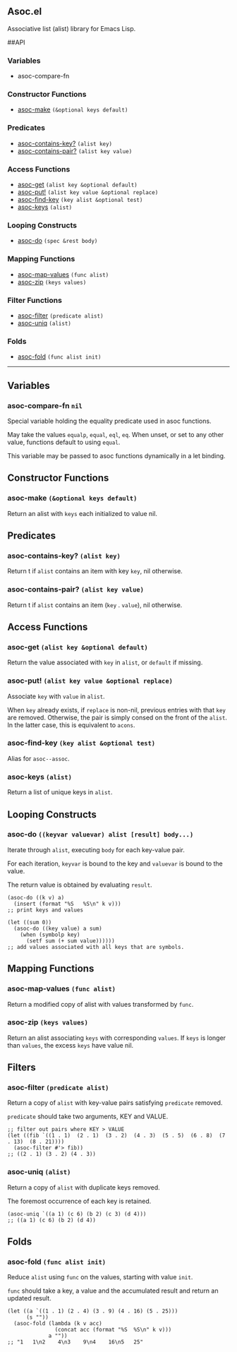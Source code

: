 Asoc.el
---------

Associative list (alist) library for Emacs Lisp.

##API

### Variables
* asoc-compare-fn

### Constructor Functions
* [asoc-make](#asoc-make-optional-keys-default) `(&optional keys default)`

### Predicates
* [asoc-contains-key?](#asoc-contains-key-alist-key) `(alist key)`
* [asoc-contains-pair?](#asoc-contains-pair-alist-key-value) `(alist key value)`

### Access Functions
* [asoc-get](#asoc-get-alist-key-optional-default) `(alist key &optional default)`
* [asoc-put!](#asoc-put-alistkeyvalueoptionalreplace) `(alist key value &optional replace)`
* [asoc-find-key](#asoc-find-key-key-alist-optional-test) `(key alist &optional test)`
* [asoc-keys](#asoc-keys-alist) `(alist)`

### Looping Constructs
* [asoc-do](#asoc-do-spec-rest-body) `(spec &rest body)`

### Mapping Functions
* [asoc-map-values](#asoc-map-values-func-alist) `(func alist)`
* [asoc-zip](#asoc-zip-keys-values) `(keys values)`

### Filter Functions
* [asoc-filter](#asoc-filter-predicate-alist) `(predicate alist)`
* [asoc-uniq](#asoc-uniq-alist) `(alist)`

### Folds
* [asoc-fold](#asoc-fold-func-alist-init) `(func alist init)`

-------------------------------------------------------------------------------

## Variables

### asoc-compare-fn `nil`

Special variable holding the equality predicate used in asoc functions.

May take the values `equalp`, `equal`, `eql`, `eq`. When unset, or set to any
other value, functions default to using `equal`.

This variable may be passed to asoc functions dynamically in a let binding.

## Constructor Functions

### asoc-make `(&optional keys default)`

Return an alist with `keys` each initialized to value nil.

## Predicates

### asoc-contains-key\? `(alist key)`

Return t if `alist` contains an item with key `key`, nil otherwise.

### asoc-contains-pair\? `(alist key value)`

Return t if `alist` contains an item (`key` . `value`), nil otherwise.

## Access Functions

### asoc-get `(alist key &optional default)`

Return the value associated with `key` in `alist`, or `default` if missing.

### asoc-put! `(alist key value &optional replace)`

Associate `key` with `value` in `alist`.

When `key` already exists, if `replace` is non-nil, previous entries with that `key`
are removed. Otherwise, the pair is simply consed on the front of the `alist`.
In the latter case, this is equivalent to `acons`.

### asoc-find-key `(key alist &optional test)`

Alias for `asoc--assoc`.

### asoc-keys `(alist)`

Return a list of unique keys in `alist`.

## Looping Constructs

### asoc-do `((keyvar valuevar) alist [result] body...)`

Iterate through `alist`, executing `body` for each key-value pair.

For each iteration, `keyvar` is bound to the key and `valuevar` is bound to the value.

The return value is obtained by evaluating `result`.

    (asoc-do ((k v) a)
      (insert (format "%S	%S\n" k v)))
    ;; print keys and values

    (let ((sum 0))
      (asoc-do ((key value) a sum)
        (when (symbolp key)
          (setf sum (+ sum value))))))
    ;; add values associated with all keys that are symbols.

## Mapping Functions

### asoc-map-values `(func alist)`

Return a modified copy of alist with values transformed by `func`.

### asoc-zip `(keys values)`

Return an alist associating `keys` with corresponding `values`.
If `keys` is longer than `values`, the excess `keys` have value nil.

## Filters

### asoc-filter `(predicate alist)`

Return a copy of `alist` with key-value pairs satisfying `predicate` removed.

`predicate` should take two arguments, KEY and VALUE.

    ;; filter out pairs where KEY > VALUE
    (let ((fib `((1 . 1)  (2 . 1)  (3 . 2)  (4 . 3)  (5 . 5)  (6 . 8)  (7 . 13)  (8 . 21))))
      (asoc-filter #'> fib))
    ;; ((2 . 1) (3 . 2) (4 . 3))

### asoc-uniq `(alist)`

Return a copy of `alist` with duplicate keys removed.

The foremost occurrence of each key is retained.

    (asoc-uniq `((a 1) (c 6) (b 2) (c 3) (d 4)))
    ;; ((a 1) (c 6) (b 2) (d 4))

## Folds

### asoc-fold `(func alist init)`

Reduce `alist` using `func` on the values, starting with value `init`.

`func` should take a key, a value and the accumulated result and return
an updated result.

    (let ((a `((1 . 1) (2 . 4) (3 . 9) (4 . 16) (5 . 25)))
          (s ""))
      (asoc-fold (lambda (k v acc)
                   (concat acc (format "%S	%S\n" k v)))
                 a ""))
    ;; "1	1\n2	4\n3	9\n4	16\n5	25"
